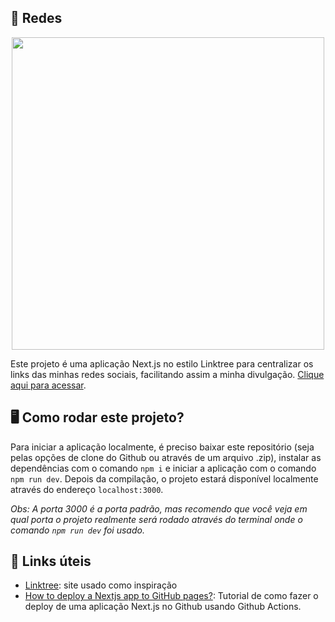 ## 👩 Redes

<p align="center">
  <img src="imagens/visualizacao.png" width="500px" style="text-center"/>
</p>

Este projeto é uma aplicação Next.js no estilo Linktree para centralizar os links das minhas redes sociais, facilitando assim a minha divulgação. [Clique aqui para acessar](https://redes.lelepg.app/).


## 🖥️ Como rodar este projeto?

Para iniciar a aplicação localmente, é preciso baixar este repositório (seja pelas opções de clone do Github ou através de um arquivo .zip), instalar as dependências com o comando `npm i` e iniciar a aplicação com o comando `npm run dev`. Depois da compilação, o projeto estará disponível localmente através do endereço `localhost:3000`.

_Obs: A porta 3000 é a porta padrão, mas recomendo que você veja em qual porta o projeto realmente será rodado através do terminal onde o comando `npm run dev` foi usado._

## 🔗 Links úteis

- [Linktree](https://linktr.ee/): site usado como inspiração
- [How to deploy a Nextjs app to GitHub pages?](https://medium.com/frontendweb/how-to-deploy-a-nextjs-app-to-github-pages-1de4f6ed762e): Tutorial de como fazer o deploy de uma aplicação Next.js no Github usando Github Actions.

